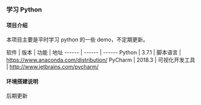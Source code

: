 ### 学习 Python 


#### 项目介绍

本项目主要是平时学习 python 的一些 demo，不定期更新。


 软件	 | 版本 | 功能 | 地址 
 ------ | ------ | ------ 
 Python | 3.7.1 | 脚本语言 | https://www.anaconda.com/distribution/ 
 PyCharm | 2018.3 | 可视化开发工具 | http://www.jetbrains.com/pycharm/ 


#### 环境搭建说明

后期更新

